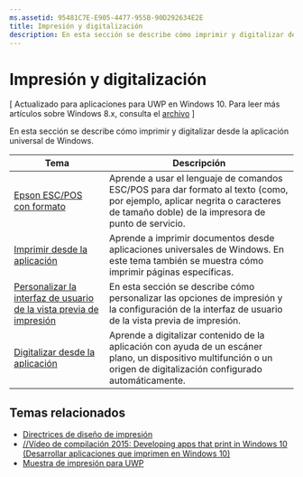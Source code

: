 ```yaml
---
ms.assetid: 95481C7E-E905-4477-955B-90D292634E2E
title: Impresión y digitalización
description: En esta sección se describe cómo imprimir y digitalizar desde la aplicación universal de Windows.
---
```

# Impresión y digitalización

\[ Actualizado para aplicaciones para UWP en Windows 10. Para leer más artículos sobre Windows 8.x, consulta el [archivo](http://go.microsoft.com/fwlink/p/?linkid=619132) \]

En esta sección se describe cómo imprimir y digitalizar desde la aplicación universal de Windows.

| Tema | Descripción | 
|-------|-------------|
| [Epson ESC/POS con formato](epson-esc-pos-with-formatting.md) | Aprende a usar el lenguaje de comandos ESC/POS para dar formato al texto (como, por ejemplo, aplicar negrita o caracteres de tamaño doble) de la impresora de punto de servicio. |
| [Imprimir desde la aplicación](print-from-your-app.md) | Aprende a imprimir documentos desde aplicaciones universales de Windows. En este tema también se muestra cómo imprimir páginas específicas. |
| [Personalizar la interfaz de usuario de la vista previa de impresión](customize-the-print-preview-ui.md) | En esta sección se describe cómo personalizar las opciones de impresión y la configuración de la interfaz de usuario de la vista previa de impresión. |
| [Digitalizar desde la aplicación](scan-from-your-app.md) | Aprende a digitalizar contenido de la aplicación con ayuda de un escáner plano, un dispositivo multifunción o un origen de digitalización configurado automáticamente.|

## Temas relacionados

* [Directrices de diseño de impresión](https://msdn.microsoft.com/library/windows/apps/Hh868178)
* [//Vídeo de compilación 2015: Developing apps that print in Windows 10 (Desarrollar aplicaciones que imprimen en Windows 10)](https://channel9.msdn.com/Events/Build/2015/2-94)
* [Muestra de impresión para UWP](http://go.microsoft.com/fwlink/p/?LinkId=619984)
 



<!--HONumber=Mar16_HO1-->


